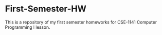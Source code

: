 # First-Semester-HW
This is a repository of my first semester homeworks for CSE-1141 Computer Programming I lesson.
